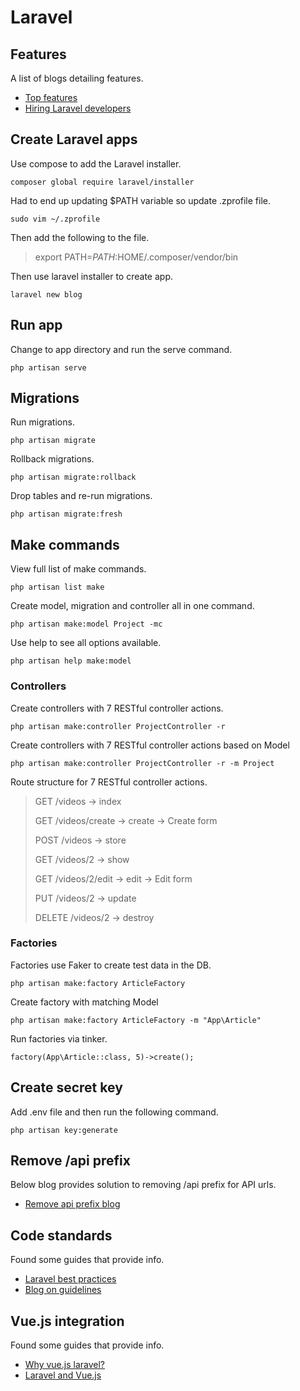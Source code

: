 # Laravel

## Features

A list of blogs detailing features.

- [Top features](https://medium.com/@ronak8036/top-features-of-laravel-php-framework-9082ac9eb4f2)
- [Hiring Laravel developers](https://www.coruscatesolution.com/things-to-consider-to-hire-dedicated-laravel-developers/)

## Create Laravel apps

Use compose to add the Laravel installer.

```
composer global require laravel/installer
```

Had to end up updating $PATH variable so update .zprofile file.

```
sudo vim ~/.zprofile
```

Then add the following to the file.

> export PATH=$PATH:$HOME/.composer/vendor/bin

Then use laravel installer to create app.

```
laravel new blog
```

## Run app

Change to app directory and run the serve command.

```
php artisan serve
```

## Migrations

Run migrations.

```
php artisan migrate
```

Rollback migrations.

```
php artisan migrate:rollback
```

Drop tables and re-run migrations.

```
php artisan migrate:fresh
```

## Make commands

View full list of make commands.

```
php artisan list make
```

Create model, migration and controller all in one command.

```
php artisan make:model Project -mc
```

Use help to see all options available.

```
php artisan help make:model
```

### Controllers

Create controllers with 7 RESTful controller actions.

```
php artisan make:controller ProjectController -r
```

Create controllers with 7 RESTful controller actions based on Model

```
php artisan make:controller ProjectController -r -m Project
```

Route structure for 7 RESTful controller actions.

> GET /videos -> index
>
> GET /videos/create -> create -> Create form
>
> POST /videos -> store
>
> GET /videos/2 -> show
>
> GET /videos/2/edit -> edit -> Edit form
>
> PUT /videos/2 -> update
>
> DELETE /videos/2 -> destroy

### Factories

Factories use Faker to create test data in the DB.

```
php artisan make:factory ArticleFactory
```

Create factory with matching Model

```
php artisan make:factory ArticleFactory -m "App\Article"
```

Run factories via tinker.

```
factory(App\Article::class, 5)->create();
```

## Create secret key

Add .env file and then run the following command.

```
php artisan key:generate
```

## Remove /api prefix

Below blog provides solution to removing /api prefix for API urls.

- [Remove api prefix blog](https://medium.com/@arthajonar/remove-api-prefix-from-url-on-laravel-35ed585f3a53)

## Code standards

Found some guides that provide info.

- [Laravel best practices](https://www.laravelbestpractices.com/)
- [Blog on guidelines](https://guidelines.spatie.be/code-style/laravel-php#general-php-rules)

## Vue.js integration

Found some guides that provide info.

- [Why vue.js laravel?](https://blog.pusher.com/why-vuejs-laravel)
- [Laravel and Vue.js](https://towardsdatascience.com/laravel-and-vue-c30770f1e88)
